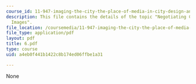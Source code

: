 ```yaml
---
course_id: 11-947-imaging-the-city-the-place-of-media-in-city-design-and-development-fall-1998
description: This file contains the details of the topic "Negotiating Conflicting
  Images".
file_location: /coursemedia/11-947-imaging-the-city-the-place-of-media-in-city-design-and-development-fall-1998/a4eb0f441b1422c8b174ed06ffbe1a31_6.pdf
file_type: application/pdf
layout: pdf
title: 6.pdf
type: course
uid: a4eb0f441b1422c8b174ed06ffbe1a31

---
```

None